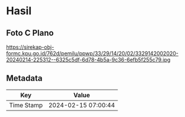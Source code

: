 # Hasil

## Foto C Plano

https://sirekap-obj-formc.kpu.go.id/762d/pemilu/ppwp/33/29/14/20/02/3329142002020-20240214-225312--6325c5df-6d78-4b5a-9c36-6efb5f255c79.jpg


## Metadata

| Key        | Value               |
| ---------- | ------------------- |
| Time Stamp | 2024-02-15 07:00:44 |



